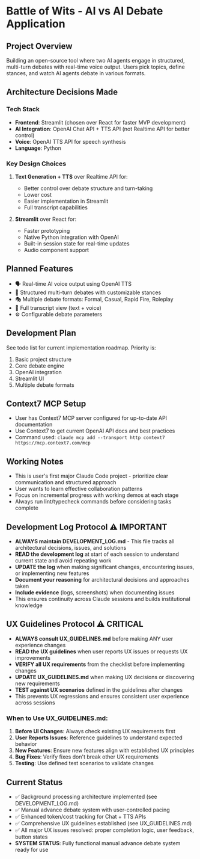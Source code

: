# Battle of Wits - AI vs AI Debate Application

## Project Overview
Building an open-source tool where two AI agents engage in structured, multi-turn debates with real-time voice output. Users pick topics, define stances, and watch AI agents debate in various formats.

## Architecture Decisions Made

### Tech Stack
- **Frontend**: Streamlit (chosen over React for faster MVP development)
- **AI Integration**: OpenAI Chat API + TTS API (not Realtime API for better control)
- **Voice**: OpenAI TTS API for speech synthesis
- **Language**: Python

### Key Design Choices
1. **Text Generation + TTS** over Realtime API for:
   - Better control over debate structure and turn-taking
   - Lower cost
   - Easier implementation in Streamlit
   - Full transcript capabilities

2. **Streamlit** over React for:
   - Faster prototyping
   - Native Python integration with OpenAI
   - Built-in session state for real-time updates
   - Audio component support

## Planned Features
- 🗣️ Real-time AI voice output using OpenAI TTS
- 🔄 Structured multi-turn debates with customizable stances
- 🎭 Multiple debate formats: Formal, Casual, Rapid Fire, Roleplay
- 📄 Full transcript view (text + voice)
- ⚙️ Configurable debate parameters

## Development Plan
See todo list for current implementation roadmap. Priority is:
1. Basic project structure
2. Core debate engine
3. OpenAI integration
4. Streamlit UI
5. Multiple debate formats

## Context7 MCP Setup
- User has Context7 MCP server configured for up-to-date API documentation
- Use Context7 to get current OpenAI API docs and best practices
- Command used: `claude mcp add --transport http context7 https://mcp.context7.com/mcp`

## Working Notes
- This is user's first major Claude Code project - prioritize clear communication and structured approach
- User wants to learn effective collaboration patterns
- Focus on incremental progress with working demos at each stage
- Always run lint/typecheck commands before considering tasks complete

## Development Log Protocol ⚠️ IMPORTANT
- **ALWAYS maintain DEVELOPMENT_LOG.md** - This file tracks all architectural decisions, issues, and solutions
- **READ the development log** at start of each session to understand current state and avoid repeating work
- **UPDATE the log** when making significant changes, encountering issues, or implementing new features
- **Document your reasoning** for architectural decisions and approaches taken
- **Include evidence** (logs, screenshots) when documenting issues
- This ensures continuity across Claude sessions and builds institutional knowledge

## UX Guidelines Protocol ⚠️ CRITICAL
- **ALWAYS consult UX_GUIDELINES.md** before making ANY user experience changes
- **READ the UX guidelines** when user reports UX issues or requests UX improvements
- **VERIFY all UX requirements** from the checklist before implementing changes
- **UPDATE UX_GUIDELINES.md** when making UX decisions or discovering new requirements
- **TEST against UX scenarios** defined in the guidelines after changes
- This prevents UX regressions and ensures consistent user experience across sessions

### When to Use UX_GUIDELINES.md:
1. **Before UI Changes**: Always check existing UX requirements first
2. **User Reports Issues**: Reference guidelines to understand expected behavior  
3. **New Features**: Ensure new features align with established UX principles
4. **Bug Fixes**: Verify fixes don't break other UX requirements
5. **Testing**: Use defined test scenarios to validate changes

## Current Status  
- ✅ Background processing architecture implemented (see DEVELOPMENT_LOG.md)
- ✅ Manual advance debate system with user-controlled pacing
- ✅ Enhanced token/cost tracking for Chat + TTS APIs
- ✅ Comprehensive UX guidelines established (see UX_GUIDELINES.md)
- ✅ All major UX issues resolved: proper completion logic, user feedback, button states
- **SYSTEM STATUS**: Fully functional manual advance debate system ready for use